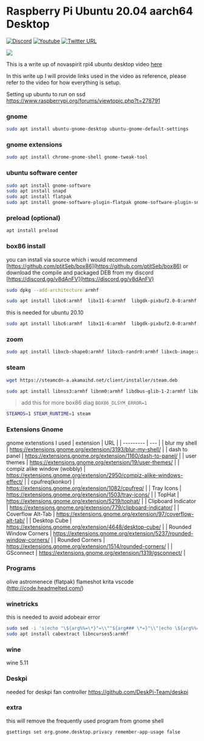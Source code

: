 # Raspberry Pi Ubuntu 20.04 aarch64 Desktop
[![Discord](https://img.shields.io/discord/316245914987528193?logo=discord)](https://discord.com/invite/v8dAnFV) [![Youtube](https://img.shields.io/badge/YouTube-FF0000?style=flat-square&logo=youtube&logoColor=white)](https://www.youtube.com/channel/UCrjKdwxaQMSV_NDywgKXVmw) [![Twitter URL](https://img.shields.io/twitter/follow/novaspirittech?style=flat-square&logo=twitter)](https://twitter.com/novaspirittech)


[![](https://github.com/novaspirit/rpi_ubu64_desktop/raw/main/screenshot.png)](https://github.com/novaspirit/rpi_ubu64_desktop/blob/main/screenshot.png)

This is a write up of novaspirit rpi4 ubuntu desktop video [here](https://youtube.com/novaspirittech/)

In this write up I will provide links used in the video as reference, please refer to the video for how everything is setup.

Setting up ubuntu to run on ssd
https://www.raspberrypi.org/forums/viewtopic.php?t=278791

### gnome
```sh
sudo apt install ubuntu-gnome-desktop ubuntu-gnome-default-settings
```

### gnome extensions

```sh
sudo apt install chrome-gnome-shell gnome-tweak-tool
```

### ubuntu software center
```sh
sudo apt install gnome-software 
sudo apt install snapd
sudo apt install flatpak
sudo apt install gnome-software-plugin-flatpak gnome-software-plugin-snap
```

### preload (optional)
```sh
apt install preload
```

### box86 install
you can install via source which i would recommend
[https://github.com/ptitSeb/box86](https://github.com/ptitSeb/box86)
or download the compile and packaged DEB from my discord 
[https://discord.gg/v8dAnFV](https://discord.gg/v8dAnFV)

```sh
sudo dpkg --add-architecture armhf
```
```sh
sudo apt install libc6:armhf  libx11-6:armhf  libgdk-pixbuf2.0-0:armhf libgtk2.0-0:armhf libstdc++6:armhf libsdl2-2.0-0:armhf mesa-va-drivers:armhf libsdl1.2-dev:armhf libsdl-mixer1.2:armhf libpng16-16:armhf libcal3d12v5:armhf libsdl2-net-2.0-0:armhf libopenal1:armhf libsdl2-image-2.0-0:armhf libvorbis-dev:armhf libcurl4:armhf osspd:armhf pulseaudio:armhf libjpeg62:armhf libudev1:armhf libgl1-mesa-dev:armhf libsnappy1v5:armhf libx11-dev:armhf libsmpeg0:armhf libboost-filesystem1.67.0:armhf libboost-program-options1.67.0:armhf libavcodec58:armhf libavformat58:armhf libswscale5:armhf libmyguiengine3debian1v5:armhf libboost-iostreams1.67.0:armhf  libsdl2-mixer-2.0-0:armhf
```

this is needed for ubuntu 20.10

```sh
sudo apt install libc6:armhf  libx11-6:armhf  libgdk-pixbuf2.0-0:armhf libgtk2.0-0:armhf libstdc++6:armhf libsdl2-2.0-0:armhf mesa-va-drivers:armhf libsdl1.2-dev:armhf libsdl-mixer1.2:armhf libpng16-16:armhf libcal3d12v5:armhf libsdl2-net-2.0-0:armhf libopenal1:armhf libsdl2-image-2.0-0:armhf libvorbis-dev:armhf libcurl4:armhf osspd:armhf pulseaudio:armhf libjpeg62:armhf libudev1:armhf libgl1-mesa-dev:armhf libsnappy1v5:armhf libx11-dev:armhf libsmpeg0:armhf libboost-filesystem1.71.0:armhf libboost-program-options1.71.0:armhf libavcodec58:armhf libavformat58:armhf libswscale5:armhf libmyguiengine3debian1v5:armhf libboost-iostreams1.71.0:armhf  libsdl2-mixer-2.0-0:armhf
```


### zoom
```sh
sudo apt install libxcb-shape0:armhf libxcb-randr0:armhf libxcb-image:armhf libxcb-image0:armhf libxcb-xtest0:armhf libxcb-keysyms1:armhf libdbus-1-3:armhf
```

### steam
```sh
wget https://steamcdn-a.akamaihd.net/client/installer/steam.deb
```
```sh
sudo apt install libnss3:armhf libnm0:armhf libdbus-glib-1-2:armhf libudev1:armhf libnspr4:armhf libgudev-1.0-0:armhf libusb-1.0-0:armhf libappindicator1:armhf
```
> add this for more box86 diag
>``` BOX86_DLSYM_ERROR=1 ```

```sh
STEAMOS=1 STEAM_RUNTIME=1 steam
```

### Extensions Gnome
gnome extenstions I used
| extension | URL |
| --------- | --- |
| blur my shell | https://extensions.gnome.org/extension/3193/blur-my-shell/ |
| dash to panel | https://extensions.gnome.org/extension/1160/dash-to-panel/ |
| user themes | https://extensions.gnome.org/extension/19/user-themes/ |
| compiz alike window (wobbly) | https://extensions.gnome.org/extension/2950/compiz-alike-windows-effect/ |
| cpufreq(konkor) | https://extensions.gnome.org/extension/1082/cpufreq/ |
| Tray Icons | https://extensions.gnome.org/extension/1503/tray-icons/ |
| TopHat | https://extensions.gnome.org/extension/5219/tophat/ |
| Clipboard Indicator | https://extensions.gnome.org/extension/779/clipboard-indicator/ |
| Coverflow Alt-Tab | https://extensions.gnome.org/extension/97/coverflow-alt-tab/ |
| Desktop Cube | https://extensions.gnome.org/extension/4648/desktop-cube/ |
| Rounded Window Corners | https://extensions.gnome.org/extension/5237/rounded-window-corners/ |
| Rounded Corners | https://extensions.gnome.org/extension/1514/rounded-corners/ |
| GSconnect | https://extensions.gnome.org/extension/1319/gsconnect/ |

### Programs
olive
astromenece (flatpak)
flameshot
krita
vscode (http://code.headmelted.com/)


### winetricks
this is needed to avoid adobeair error
```sh
sudo sed -i 's|echo "\${arg%%=\*}"=\\""${arg### \*=}"\\"|echo \${arg%%=\*}=\\"\${arg### \*=}\\"|g' /usr/local/bin/winetricks
sudo apt install cabextract libncurses5:armhf
```

### wine
wine 5.11

### Deskpi
needed for deskpi fan controller
https://github.com/DeskPi-Team/deskpi

### extra
this will remove the frequently used program from gnome shell
```sh
gsettings set org.gnome.desktop.privacy remember-app-usage false
```


